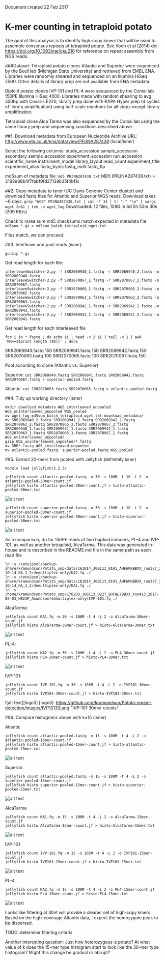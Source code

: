 Document created 22 Feb 2017

# K-mer counting in tetraploid potato

The goal of this analysis is to identify high-copy kmers that will be used to assemble consensus repeats of tetraploid potato.
See Koch et al (2014) doi: https://doi.org/10.1093/nar/gku210 for reference on repeat assembly from NGS reads.

###Dataset: Tetraploid potato clones Atlantic and Superior were sequenced by the Buell lab (Michigan State University) and retrieved from EMBL ENA. Libraries were randomly sheared
and sequenced on an Illumina HiSeq 2500. Other details of library prep are not available from ENA metadata.

Diploid potato clones IVP-101 and PL-4 were sequenced by the Comai lab 150PE Illumina HiSeq 4000. Libraries made with random shearing to avg 350bp with Covaris E220,
library prep done with KAPA Hyper prep (4 cycles of library amplification) using half-scale reactions for all steps except library amplification.

Tetraploid clone Alca Tarma was also sequenced by the Comai lab using the same library prep and sequencing conditions described above. 

##1. Download metadata from European Nucleotide Archive URL: http://www.ebi.ac.uk/ena/data/view/PRJNA287438 (local/isner)

Select the following columns:
study_accession
sample_accession
secondary_sample_accession
experiment_accession
run_accession
scientific_name
instrument_model
library_layout
read_count
experiment_title
experiment_alias
fastq_bytes
fastq_md5
fastq_ftp

md5sum of metadata file:
```md5 PRJNA287438.txt```
MD5 (PRJNA287438.txt) = 3182e86b4f7fabf9fd27138b35f4bf1c

##2. Copy metadata to isner (UC Davis Genome Center cluster) and download fastq files for Atlantic and Superior WGS reads. Download takes ~6 days.
```grep "WGS" PRJNA287438.txt | cut -f 14 | tr ";" "\n" | xargs wget 2>&1 | tee -a wget_log```
Downloaded: 12 files, 108G in 6d 5h 50m 30s (209 KB/s)

Check to make sure md5 checksums match expected in metadata file
```md5sum *.gz > md5sum_batch_tetraploid_wget.txt```

Files match, we can proceed.

##3. Interleave and pool reads (isner):

```gunzip *.gz```

Get read length for each file:

```
interleaveSwitcher-2.py -f SRR2069940_1.fastq -r SRR2069940_2.fastq -o SRR2069940.fastq 
interleaveSwitcher-2.py -f SRR2070067_1.fastq -r SRR2070067_2.fastq -o SRR2070067.fastq
interleaveSwitcher-2.py -f SRR2070065_1.fastq -r SRR2070065_2.fastq -o SRR2070065.fastq
interleaveSwitcher-2.py -f SRR2070063_1.fastq -r SRR2070063_2.fastq -o SRR2070063.fastq
interleaveSwitcher-2.py -f SRR2069942_1.fastq -r SRR2069942_2.fastq -o SRR2069942.fastq
interleaveSwitcher-2.py -f SRR2069941_1.fastq -r SRR2069941_2.fastq -o SRR2069941.fastq
```

Get read length for each interleaved file

```for i in *.fastq ; do echo $i ; head -n 2 $i | tail -n 1 | awk 'NR==1{print length ($0)}' ; done```

SRR2069940.fastq
150
SRR2069941.fastq
150
SRR2069942.fastq
150
SRR2070063.fastq
100
SRR2070065.fastq
100
SRR2070067.fastq
150

Pool according to clone (Atlantic vs. Superior)

Superior:
```cat SRR2069940.fastq SRR2069941.fastq SRR2069942.fastq SRR2070067.fastq > superior-pooled.fastq```

Atlantic:
```cat SRR2070063.fastq SRR2070065.fastq > atlantic-pooled.fastq```

##4. Tidy up working directory (isner)

```
mkdir download_metadata WGS_interleaved_unpooled WGS_uninterleaved_unpooled WGS_pooled
mv wget_log md5sum_batch_tetraploid_wget.txt download_metadata/
mv SRR2069940_2.fastq SRR2069941_2.fastq SRR2069942_2.fastq SRR2070063_2.fastq SRR2070065_2.fastq SRR2070067_2.fastq SRR2069940_1.fastq SRR2069941_1.fastq SRR2069942_1.fastq SRR2070063_1.fastq SRR2070065_1.fastq SRR2070067_1.fastq WGS_uninterleaved_unpooled/
gzip WGS_uninterleaved_unpooled/*.fastq
mv SRR*.fastq WGS_interleaved_unpooled
mv atlantic-pooled.fastq  superior-pooled.fastq WGS_pooled
```

##5. Extract 30-mers from pooled with Jellyfish (definitely isner)

```module load jellyfish/2.2.3/```

```
jellyfish count atlantic-pooled.fastq -m 30 -s 100M -t 10 -L 2 -o atlantic-pooled-30mer-count.jf
jellyfish histo atlantic-pooled-30mer-count.jf > histo-atlantic-pooled-30mer.txt
```

![alt text][logo]

[logo]: https://github.com/kramundson/Potato-repeat-detection/images/atlantic30.png "Atlantic 30mer counts"

```
jellyfish count superior-pooled.fastq -m 30 -s 100M -t 10 -L 2 -o superior-pooled-30mer-count.jf
jellyfish histo superior-pooled-30mer-count.jf > histo-superior-pooled-30mer.txt
```

![alt text][logo2]

[logo2]: https://github.com/kramundson/Potato-repeat-detection/images/superior30.png "Superior 30mer counts"

As a comparison, do for 150PE reads of two haploid inducers, PL-4 and IVP-101, as well as another tetraploid, AlcaTarma.
This data was generated in-house and is described in the README.md file in the same path as each read file

```
ln -s /cato2pool/backup-share/kramundson/Potato_snp/data/161014_J00113_0191_AHFWKKBBXX_run377_2016-10-14_KA_1_2/demultiplex-only/KA2.fq ./
ln -s /cato2pool/backup-share/kramundson/Potato_snp/data/161014_J00113_0191_AHFWKKBBXX_run377_2016-10-14_KA_1_2/demultiplex-only/KA1.fq ./
ln -s /home/kramundson/Potato_snp/170203_J00113_0227_BHFWLYBBXX_run413_2017-02-03_H821P_Amundson/demultiplex-only/IVP-101.fq ./
```

AlcaTarma:
```
jellyfish count KA1.fq -m 30 -s 100M -t 4 -L 2 -o AlcaTarma-30mer-count.jf
jellyfish histo AlcaTarma-30mer-count.jf > histo-AlcaTarma-30mer.txt
```

![alt text][logo3]

[logo3]: https://github.com/kramundson/Potato-repeat-detection/images/alcatarma30.png "AlcaTarma 30mer counts"

PL-4:
```
jellyfish count KA2.fq -m 30 -s 100M -t 4 -L 2 -o PL4-30mer-count.jf
jellyfish histo PL4-30mer-count.jf > histo-PL4-30mer.txt
```

![alt text][logo4]

[logo4]: https://github.com/kramundson/Potato-repeat-detection/images/pl430.png "PL-4 30mer counts"

IVP-101:
```
jellyfish count IVP-101.fq -m 30 -s 100M -t 4 -L 2 -o IVP101-30mer-count.jf
jellyfish histo IVP101-30mer-count.jf > histo-IVP101-30mer.txt
```

![alt text][logo5]
[logo5]: https://github.com/kramundson/Potato-repeat-detection/images/IVP10130.png "IVP-101 30mer counts"

##6. Compare histograms above with k=15 (isner)

Atlantic

```
jellyfish count atlantic-pooled.fastq -m 15 -s 100M -t 4 -L 2 -o atlantic-pooled-15mer-count.jf
jellyfish histo atlantic-pooled-15mer-count.jf > histo-atlantic-pooled-15mer.txt
```

![alt text][logo6]

[logo6]: https://github.com/kramundson/Potato-repeat-detection/images/atlantic15.png "Atlantic 15mer counts"

Superior

```
jellyfish count atlantic-pooled.fastq -m 15 -s 100M -t 4 -L 2 -o superior-pooled-15mer-count.jf
jellyfish histo superior-pooled-15mer-count.jf > histo-superior-pooled-15mer.txt
```

![alt text][logo7]

[logo7]: https://github.com/kramundson/Potato-repeat-detection/images/superior15.png "Superior 15mer counts"

AlcaTarma
```
jellyfish count KA1.fq -m 15 -s 100M -t 4 -L 2 -o AlcaTarma-15mer-count.jf
jellyfish histo AlcaTarma-15mer-count.jf > histo-AlcaTarma-15mer.txt
```

![alt text][logo8]

[logo8]: https://github.com/kramundson/Potato-repeat-detection/images/alcatarma15.png "Alca Tarma 15mer counts"

IVP-101
```
jellyfish count IVP-101.fq -m 15 -s 100M -t 4 -L 2 -o IVP101-15mer-count.jf
jellyfish histo IVP101-15mer-count.jf > histo-IVP101-15mer.txt
```

![alt text][logo9]

[logo9]: https://github.com/kramundson/Potato-repeat-detection/images/IVP10115.png

PL-4
```
jellyfish count KA2.fq -m 15 -s 100M -t 4 -L 2 -o PL4-15mer-count.jf
jellyfish histo PL4-15mer-count.jf > histo-PL4-15mer.txt
```

![alt text][logo10]

[logo10]: https://github.com/kramundson/Potato-repeat-detection/images/pl415.png

Looks like filtering at 30nt will provide a cleaner set of high-copy kmers. Based on the high-coverage Atlantic data, I expect the homozygote peak to be dispersed.

TODO: determine filtering criteria

Another interesting question: Just how heterozygous is potato? At what value of k does the 15-mer type histogram start to look like the 30-mer type histogram?
Might this change be gradual or abrupt?
